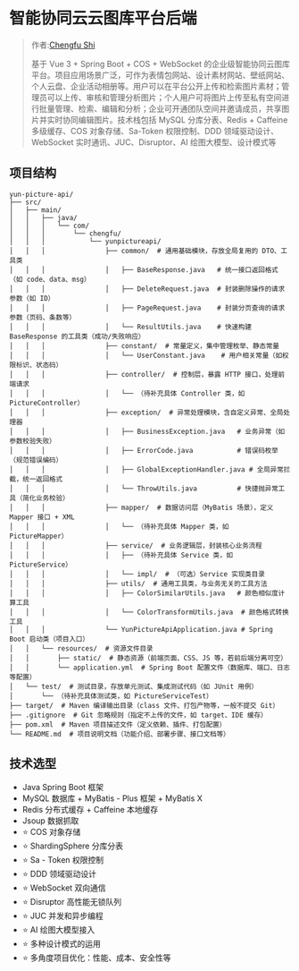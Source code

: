 # 智能协同云云图库平台后端

> 作者:[Chengfu Shi](https://github.com/chengfushi)
> 
> 基于 Vue 3 + Spring Boot + COS + WebSocket 的企业级智能协同云图库平台。项目应用场景广泛，可作为表情包网站、设计素材网站、壁纸网站、个人云盘、企业活动相册等。用户可以在平台公开上传和检索图片素材；管理员可以上传、审核和管理分析图片；个人用户可将图片上传至私有空间进行批量管理、检索、编辑和分析；企业可开通团队空间并邀请成员，共享图片并实时协同编辑图片。技术栈包括 MySQL 分库分表、Redis + Caffeine 多级缓存、COS 对象存储、Sa-Token 权限控制、DDD 领域驱动设计、WebSocket 实时通讯、JUC、Disruptor、AI 绘图大模型、设计模式等

## 项目结构
```
yun-picture-api/
├── src/
│   ├── main/
│   │   ├── java/
│   │   │   └── com/
│   │   │       └── chengfu/
│   │   │           └── yunpictureapi/
│   │   │               ├── common/  # 通用基础模块，存放全局复用的 DTO、工具类
│   │   │               │   ├── BaseResponse.java   # 统一接口返回格式（如 code、data、msg）
│   │   │               │   ├── DeleteRequest.java  # 封装删除操作的请求参数（如 ID）
│   │   │               │   ├── PageRequest.java    # 封装分页查询的请求参数（页码、条数等）
│   │   │               │   └── ResultUtils.java    # 快速构建 BaseResponse 的工具类（成功/失败响应）
│   │   │               ├── constant/  # 常量定义，集中管理枚举、静态常量
│   │   │               │   └── UserConstant.java    # 用户相关常量（如权限标识、状态码）
│   │   │               ├── controller/  # 控制层，暴露 HTTP 接口，处理前端请求
│   │   │               │   └── （待补充具体 Controller 类，如 PictureController）
│   │   │               ├── exception/  # 异常处理模块，含自定义异常、全局处理器
│   │   │               │   ├── BusinessException.java   # 业务异常（如参数校验失败）
│   │   │               │   ├── ErrorCode.java           # 错误码枚举（规范错误编码）
│   │   │               │   ├── GlobalExceptionHandler.java # 全局异常拦截，统一返回格式
│   │   │               │   └── ThrowUtils.java          # 快捷抛异常工具（简化业务校验）
│   │   │               ├── mapper/  # 数据访问层（MyBatis 场景），定义 Mapper 接口 + XML
│   │   │               │   └── （待补充具体 Mapper 类，如 PictureMapper）
│   │   │               ├── service/  # 业务逻辑层，封装核心业务流程
│   │   │               │   ├── （待补充具体 Service 类，如 PictureService）
│   │   │               │   └── impl/  # （可选）Service 实现类目录
│   │   │               ├── utils/  # 通用工具类，与业务无关的工具方法
│   │   │               │   ├── ColorSimilarUtils.java   # 颜色相似度计算工具
│   │   │               │   └── ColorTransformUtils.java  # 颜色格式转换工具
│   │   │               └── YunPictureApiApplication.java # Spring Boot 启动类（项目入口）
│   │   └── resources/  # 资源文件目录
│   │       ├── static/  # 静态资源（前端页面、CSS、JS 等，若前后端分离可空）
│   │       └── application.yml  # Spring Boot 配置文件（数据库、端口、日志等配置）
│   └── test/  # 测试目录，存放单元测试、集成测试代码（如 JUnit 用例）
│       └── （待补充具体测试类，如 PictureServiceTest）
├── target/  # Maven 编译输出目录（class 文件、打包产物等，一般不提交 Git）
├── .gitignore  # Git 忽略规则（指定不上传的文件，如 target、IDE 缓存）
├── pom.xml  # Maven 项目描述文件（定义依赖、插件、打包配置）
└── README.md  # 项目说明文档（功能介绍、部署步骤、接口文档等）
```

## 技术选型
- Java Spring Boot 框架
- MySQL 数据库 + MyBatis - Plus 框架 + MyBatis X
- Redis 分布式缓存 + Caffeine 本地缓存
- Jsoup 数据抓取
- ⭐️ COS 对象存储
- ⭐️ ShardingSphere 分库分表
- ⭐️ Sa - Token 权限控制
- ⭐️ DDD 领域驱动设计
- ⭐️ WebSocket 双向通信
- ⭐️ Disruptor 高性能无锁队列
- ⭐️ JUC 并发和异步编程
- ⭐️ AI 绘图大模型接入
- ⭐️ 多种设计模式的运用
- ⭐️ 多角度项目优化：性能、成本、安全性等  
